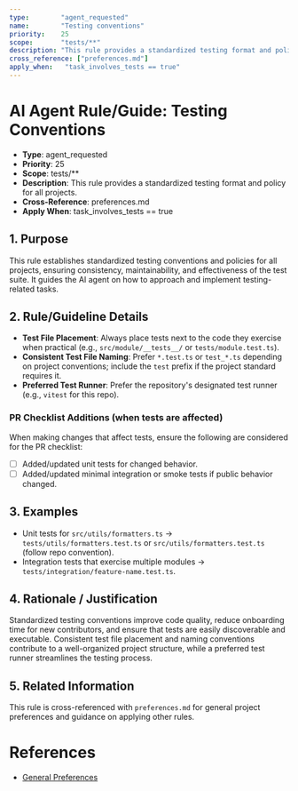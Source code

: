 ```yaml
---
type:        "agent_requested"
name:        "Testing conventions"
priority:    25
scope:       "tests/**"
description: "This rule provides a standardized testing format and policy for all projects."
cross_reference: ["preferences.md"]
apply_when:   "task_involves_tests == true"
---
```


# AI Agent Rule/Guide: Testing Conventions

- **Type**: agent_requested
- **Priority**: 25
- **Scope**: tests/**
- **Description**: This rule provides a standardized testing format and policy for all projects.
- **Cross-Reference**: preferences.md
- **Apply When**: task_involves_tests == true

## 1. Purpose

This rule establishes standardized testing conventions and policies for all projects, ensuring consistency, maintainability, and effectiveness of the test
suite. It guides the AI agent on how to approach and implement testing-related tasks.

## 2. Rule/Guideline Details

- **Test File Placement**: Always place tests next to the code they exercise when practical (e.g., `src/module/__tests__/` or `tests/module.test.ts`).
- **Consistent Test File Naming**: Prefer `*.test.ts` or `test_*.ts` depending on project conventions; include the `test` prefix if the project standard
  requires it.
- **Preferred Test Runner**: Prefer the repository's designated test runner (e.g., `vitest` for this repo).

### PR Checklist Additions (when tests are affected)

When making changes that affect tests, ensure the following are considered for the PR checklist:

-   [ ] Added/updated unit tests for changed behavior.
-   [ ] Added/updated minimal integration or smoke tests if public behavior changed.

## 3. Examples

- Unit tests for `src/utils/formatters.ts` → `tests/utils/formatters.test.ts` or `src/utils/formatters.test.ts` (follow repo convention).
- Integration tests that exercise multiple modules → `tests/integration/feature-name.test.ts`.

## 4. Rationale / Justification

Standardized testing conventions improve code quality, reduce onboarding time for new contributors, and ensure that tests are easily discoverable and
executable. Consistent test file placement and naming conventions contribute to a well-organized project structure, while a preferred test runner streamlines
the testing process.

## 5. Related Information

This rule is cross-referenced with `preferences.md` for general project preferences and guidance on applying other rules.

# References

- [General Preferences](./AGENT-GUIDE-General-Preferences.md)